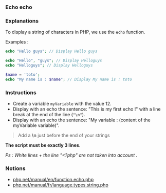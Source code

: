 ### Echo echo

### Explanations

To display a string of characters in PHP, we use the `echo` function.

Examples :

```php
echo "Hello guys"; // Display Hello guys

echo "Hello", "guys"; // Display Helloguys
echo "Helloguys"; // Display Helloguys

$name = 'toto';
echo "My name is : $name"; // Display My name is : toto
```

### Instructions

- Create a variable `myVariable` with the value 12.
- Display with an echo the sentence: "This is my first echo !" with a line break at the end of the line (`"\n"`).
- Display with an echo the sentence: "My variable : (content of the myVariable variable)".

> Add a **\n** just before the end of your strings

**The script must be exactly 3 lines**.

_Ps : White lines + the line "<?php" are not taken into account
._

### Notions

- [php.net/manual/en/function.echo.php](https://www.php.net/manual/en/function.echo.php)
- [php.net/manual/fr/language.types.string.php](https://www.php.net/manual/fr/language.types.string.php)
